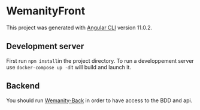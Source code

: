 # WemanityFront

This project was generated with [Angular CLI](https://github.com/angular/angular-cli) version 11.0.2.

## Development server
First run `npm install`in the project directory.
To run a developpement server use `docker-compose up -d`it will build and launch it.

## Backend

You should run [Wemanity-Back](https://github.com/julienvankemmel/wemanity-phonebook-back) in order to have access to the BDD and api.
